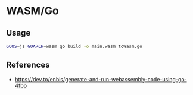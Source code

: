 # WASM/Go

## Usage

```bash
GOOS=js GOARCH=wasm go build -o main.wasm toWasm.go
```

## References

- <https://dev.to/enbis/generate-and-run-webassembly-code-using-go-4fbp>

